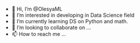 - 👋 Hi, I’m @OlesyaML
- 👀 I’m interested in developing in Data Science field
- 🌱 I’m currently learning DS on Python and math.
- 💞️ I’m looking to collaborate on ...
- 📫 How to reach me ...

<!---
OlesyaML/OlesyaML is a ✨ special ✨ repository because its `README.md` (this file) appears on your GitHub profile.
You can click the Preview link to take a look at your changes.
--->

